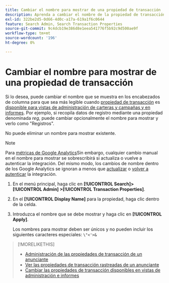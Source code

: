 ```yaml
---
title: Cambiar el nombre para mostrar de una propiedad de transacción
description: Aprenda a cambiar el nombre de la propiedad de transacción que se muestra en los encabezados de columna en las vistas de administración y en los informes.
exl-id: 322be2d5-0d66-4d0c-a17a-619a1f6c0644
feature: Search Admin, Search Transaction Properties
source-git-commit: 9c4dcb19e386d8e1eea541776f5b92c9d500ae9f
workflow-type: tm+mt
source-wordcount: '196'
ht-degree: 0%

---
```


# Cambiar el nombre para mostrar de una propiedad de transacción

Si lo desea, puede cambiar el nombre que se muestra en los encabezados de columna para que sea más legible cuando [propiedad de transacción](/help/search-social-commerce/glossary.md#s-t) es [disponible para vistas de administración de carteras y campañas y en informes](transaction-property-edit-available.md). Por ejemplo, si recopila datos de registro mediante una propiedad denominada *reg*, puede cambiar opcionalmente el nombre para mostrar y verlo como &quot;Registros&quot;.

No puede eliminar un nombre para mostrar existente.

>[!NOTE]
>
>Para [métricas de Google Analytics](/help/search-social-commerce/admin/data-sources/data-source-about.md)Sin embargo, cualquier cambio manual en el nombre para mostrar se sobrescribirá si actualiza o vuelve a autenticar la integración. Del mismo modo, los cambios de nombre dentro de los Google Analytics se ignoran a menos que [actualizar](/help/search-social-commerce/admin/data-sources/data-source-edit.md) o [volver a autenticar](/help/search-social-commerce/admin/data-sources/data-source-reauthenticate.md) la integración.

1. En el menú principal, haga clic en **[!UICONTROL Search]> [!UICONTROL Admin] >[!UICONTROL Transaction Properties]**.

1. En el **[!UICONTROL Display Name]** para la propiedad, haga clic dentro de la celda.

1. Introduzca el nombre que se debe mostrar y haga clic en **[!UICONTROL Apply]**.

   Los nombres para mostrar deben ser únicos y no pueden incluir los siguientes caracteres especiales: `\"<'>&`

>[!MORELIKETHIS]
>
>* [Administración de las propiedades de transacción de un anunciante](transaction-property-about.md)
>* [Ver las propiedades de transacción rastreadas de un anunciante](transaction-property-view-tracked.md)
>* [Cambiar las propiedades de transacción disponibles en vistas de administración e informes](transaction-property-edit-available.md)
